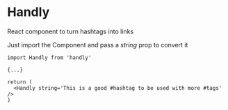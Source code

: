 # Handly

React component to turn hashtags into links

Just import the Component and pass a _string_ prop to convert it

```
import Handly from 'handly'

{...}

return (
  <Handly string='This is a good #hashtag to be used with more #tags' />
)
```